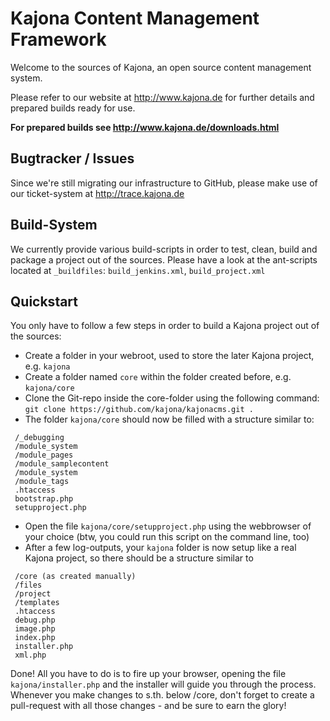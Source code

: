 Kajona Content Management Framework
==========

Welcome to the sources of Kajona, an open source content management system.

Please refer to our website at http://www.kajona.de for further details and prepared builds ready for use.

**For prepared builds see http://www.kajona.de/downloads.html**


Bugtracker / Issues
---

Since we're still migrating our infrastructure to GitHub, please make use of our ticket-system at http://trace.kajona.de

Build-System
---
We currently provide various build-scripts in order to test, clean, build and package a project out of the sources.
Please have a look at the ant-scripts located at ```_buildfiles```: ```build_jenkins.xml```, ```build_project.xml```


Quickstart
---

You only have to follow a few steps in order to build a Kajona project out of the sources:

* Create a folder in your webroot, used to store the later Kajona project, e.g. ```kajona```
* Create a folder named ```core``` within the folder created before, e.g. ```kajona/core```
* Clone the Git-repo inside the core-folder using the following command:
```git clone https://github.com/kajona/kajonacms.git .```
* The folder ```kajona/core``` should now be filled with a structure similar to:
```
 /_debugging
 /module_system
 /module_pages
 /module_samplecontent
 /module_system
 /module_tags
 .htaccess
 bootstrap.php
 setupproject.php
```

* Open the file ```kajona/core/setupproject.php``` using the webbrowser of your choice (btw, you could run this script on the command line, too)
* After a few log-outputs, your ```kajona``` folder is now setup like a real Kajona project, so there should be a structure similar to
```
 /core (as created manually)
 /files
 /project
 /templates
 .htaccess
 debug.php
 image.php
 index.php
 installer.php
 xml.php
```

Done! All you have to do is to fire up your browser, opening the file ```kajona/installer.php``` and the installer will guide you through the process.
Whenever you make changes to s.th. below /core, don't forget to create a pull-request with all those changes - and be sure to earn the glory!

